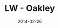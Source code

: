 ---
layout: message
category: message
series: "Heavyweights 2"
title: "LW - Oakley"
date: 2014-02-26
message_id: 854
---